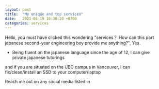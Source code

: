 ```yaml
---
layout: post
title:  "My unique and top services"
date:   2021-08-19 10:30:20 +0700
categories: services
---
```

Hello, you must have clicked this wondering "services？ How can this part japanese second-year engineering boy provide me anything?", Yes.

- Being fluent on the japanese language since the age of 12, I can give private japanese tutorings 

and if you are situated on the UBC campus in Vancouver, I can fix/clean/install an SSD to your computer/laptop

Reach me out on any social media listed in 